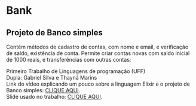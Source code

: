 # Bank

## Projeto de Banco simples
Contém métodos de cadastro de contas, com nome e email, e verificação de saldo, existência de conta.
Permite criar contas novas com saldo inicial de 1000 reais, e transferências com outras contas:
</br>

Primeiro Trabalho de Linguagens de programação (UFF)</br>
Dupla: Gabriel Silva e Thayná Marins</br>
Link do vídeo explicando um pouco sobre a linguagem Elixir e o projeto de Banco simples: <a href="https://drive.google.com/file/d/195ti3QP6QnQn8v5o9ovZX4L2RNcUBMv0/view">CLIQUE AQUI</a>.
</br>
Slide usado no trabalho: <a href="https://www.canva.com/design/DAEt8OJW9C8/m3nNMlhNxo6kgKJEPBqTdg/view?utm_content=DAEt8OJW9C8&utm_campaign=designshare&utm_medium=link&utm_source=publishsharelink">CLIQUE AQUI</a>.
